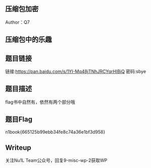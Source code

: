 ## 压缩包加密
Author：Q7

## 压缩包中的乐趣
## 题目链接
链接:https://pan.baidu.com/s/1YI-Mq48jTNhJRCYqrHIBiQ 密码:sbye

## 题目描述
flag书中自然有，依然有两个部分哦

## 题目Flag
n1book{665125b99ebb34fe8c74a36e1bf3d958}

## Writeup
关注Nu1L Team公众号，回复9-misc-wp-2获取WP